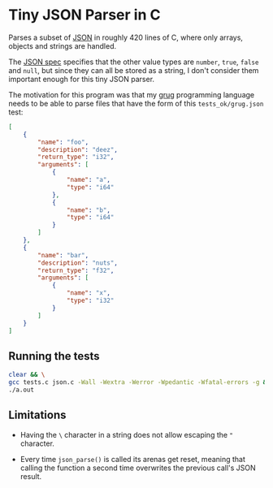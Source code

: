 # Tiny JSON Parser in C

Parses a subset of [JSON](https://en.wikipedia.org/wiki/JSON) in roughly 420 lines of C, where only arrays, objects and strings are handled.

The [JSON spec](https://www.json.org/json-en.html) specifies that the other value types are `number`, `true`, `false` and `null`, but since they can all be stored as a string, I don't consider them important enough for this tiny JSON parser.

The motivation for this program was that my [grug](https://mynameistrez.github.io/2024/02/29/creating-the-perfect-modding-language.html) programming language needs to be able to parse files that have the form of this `tests_ok/grug.json` test:

```json
[
	{
		"name": "foo",
		"description": "deez",
		"return_type": "i32",
		"arguments": [
			{
				"name": "a",
				"type": "i64"
			},
			{
				"name": "b",
				"type": "i64"
			}
		]
	},
	{
		"name": "bar",
		"description": "nuts",
		"return_type": "f32",
		"arguments": [
			{
				"name": "x",
				"type": "i32"
			}
		]
	}
]
```

## Running the tests

```bash
clear && \
gcc tests.c json.c -Wall -Wextra -Werror -Wpedantic -Wfatal-errors -g && \
./a.out
```

## Limitations

* Having the `\` character in a string does not allow escaping the `"` character.

* Every time `json_parse()` is called its arenas get reset, meaning that calling the function a second time overwrites the previous call's JSON result.
